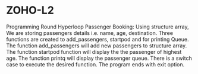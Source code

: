 # ZOHO-L2
Programming Round
Hyperloop Passenger Booking: 
Using structure array, We are storing passengers details i.e. name, age, destination. Three functions are created to add_passengers, startpod and for printing Queue. The function add_passengers will add new passengers to structure array. The function startpod function will display the the passenger of highest age. The function printq will display the passenger queue. There is a switch case to execute the desired function. The program ends with exit option.

